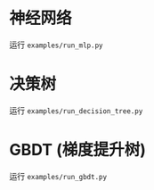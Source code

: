 #  神经网络

运行 `examples/run_mlp.py`

#  决策树

运行 `examples/run_decision_tree.py`

#  GBDT (梯度提升树)

运行 `examples/run_gbdt.py`
